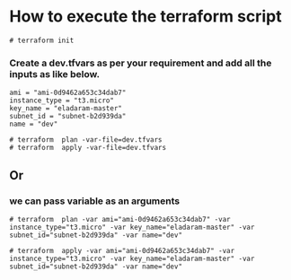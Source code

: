 # How to execute the terraform script

```
# terraform init
```
 
### Create a dev.tfvars as per your requirement and add all the inputs as like below. 

```
ami = "ami-0d9462a653c34dab7"
instance_type = "t3.micro"
key_name = "eladaram-master"
subnet_id = "subnet-b2d939da"
name = "dev"
```

```
# terraform  plan -var-file=dev.tfvars
# terraform  apply -var-file=dev.tfvars
```

## Or 
### we can pass variable as an arguments

```
# terraform  plan -var ami="ami-0d9462a653c34dab7" -var instance_type="t3.micro" -var key_name="eladaram-master" -var subnet_id="subnet-b2d939da" -var name="dev"

# terraform  apply -var ami="ami-0d9462a653c34dab7" -var instance_type="t3.micro" -var key_name="eladaram-master" -var subnet_id="subnet-b2d939da" -var name="dev"
```


